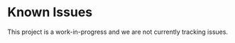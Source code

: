 <!--
Copyright (C) 2020-2022 Arm Limited or its affiliates and Contributors. All rights reserved.
SPDX-License-Identifier: Apache-2.0
-->
# Known Issues

This project is a work-in-progress and we are not currently tracking issues.